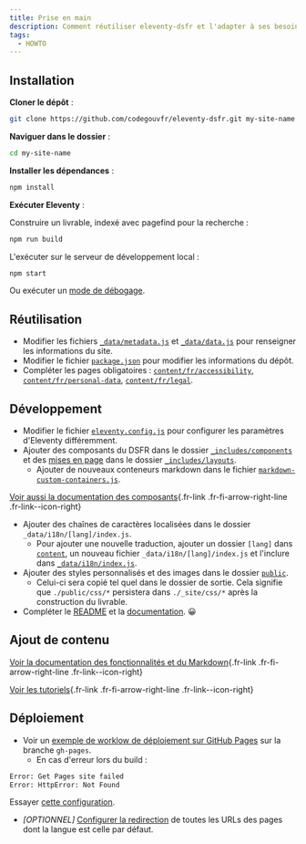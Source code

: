 ```yaml
---
title: Prise en main
description: Comment réutiliser eleventy-dsfr et l'adapter à ses besoins ?
tags:
  - HOWTO
---
```

## Installation

**Cloner le dépôt** :

```bash
git clone https://github.com/codegouvfr/eleventy-dsfr.git my-site-name
```

**Naviguer dans le dossier** :

```bash
cd my-site-name
```

**Installer les dépendances** :

```bash
npm install
```

**Exécuter Eleventy** :

Construire un livrable, indexé avec pagefind pour la recherche :

```bash
npm run build
```

L'exécuter sur le serveur de développement local :

```bash
npm start
```

Ou exécuter un [mode de débogage](https://www.11ty.dev/docs/debugging/).

## Réutilisation

- Modifier les fichiers [`_data/metadata.js`](_data/metadata.js) et [`_data/data.js`](_data/data.js) pour renseigner les informations du site.
- Modifier le fichier [`package.json`](package.json) pour modifier les informations du dépôt.
- Compléter les pages obligatoires : [`content/fr/accessibility`](content/fr/accessibility/index.md), [`content/fr/personal-data`](content/fr/personal-data/index.md), [`content/fr/legal`](content/fr/legal/index.md).

## Développement

- Modifier le fichier [`eleventy.config.js`](./eleventy.config.js) pour configurer les paramètres d'Eleventy différemment.
- Ajouter des composants du DSFR dans le dossier [`_includes/components`](_includes/components) et des [mises en page](https://www.11ty.dev/docs/layouts/) dans le
  dossier [`_includes/layouts`](_includes/layouts).
  - Ajouter de nouveaux conteneurs markdown dans le fichier [`markdown-custom-containers.js`](./markdown-custom-containers.js).
    
[Voir aussi la documentation des composants](/fr/blog/tags/composant/){.fr-link .fr-fi-arrow-right-line .fr-link--icon-right}

- Ajouter des chaînes de caractères localisées dans le dossier `_data/i18n/[lang]/index.js`.
    - Pour ajouter une nouvelle traduction, ajouter un dossier `[lang]` dans [`content`](content), un nouveau fichier `_data/i18n/[lang]/index.js` et l'inclure dans [`_data/i18n/index.js`](_data/i18n/index.js).
- Ajouter des styles personnalisés et des images dans le dossier [`public`](public).
    - Celui-ci sera copié tel quel dans le dossier de sortie. Cela signifie que `./public/css/*` persistera dans `./_site/css/*` après la construction du livrable.
- Compléter le [README](README.md) et la [documentation](content/fr/blog/posts). 😀

## Ajout de contenu

[Voir la documentation des fonctionnalités et du Markdown](/fr/blog/tags/contenu/){.fr-link .fr-fi-arrow-right-line .fr-link--icon-right}

[Voir les tutoriels](/fr/blog/tags/howto/){.fr-link .fr-fi-arrow-right-line .fr-link--icon-right}

## Déploiement

- Voir un [exemple de worklow de déploiement sur GitHub Pages](.github/workflows/11ty-gh-pages.yml) sur la branche `gh-pages`.
    - En cas d'erreur lors du build :
```bash
Error: Get Pages site failed
Error: HttpError: Not Found
```
Essayer [cette configuration](https://stackoverflow.com/a/73967433).
- _[OPTIONNEL]_ [Configurer la redirection](https://www.11ty.dev/docs/i18n/#distinct-urls-using-implied-default-language)
  de toutes les URLs des pages dont la langue est celle par défaut.
